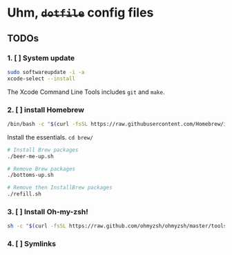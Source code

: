# Uhm, ~~`dotfile`~~ config files

## TODOs

### 1. [ ] System update
```bash
sudo softwareupdate -i -a
xcode-select --install
```

The Xcode Command Line Tools includes `git` and `make`.

### 2. [ ] install Homebrew

```bash
/bin/bash -c "$(curl -fsSL https://raw.githubusercontent.com/Homebrew/install/HEAD/install.sh)"
```

Install the essentials. `cd brew/`

```bash
# Install Brew packages
./beer-me-up.sh

# Remove Brew packages
./bottoms-up.sh

# Remove then InstallBrew packages
./refill.sh
```

### 3. [ ] Install Oh-my-zsh!

```bash
sh -c "$(curl -fsSL https://raw.github.com/ohmyzsh/ohmyzsh/master/tools/install.sh)"
```

### 4. [ ] Symlinks

